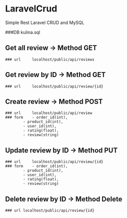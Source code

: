 # LaravelCrud
 
 Simple Rest Laravel CRUD and MySQL

 ###DB kulina.sql

## Get all review -> Method GET 
	### url 	localhost/public/api/reviews

## Get review by ID -> Method GET 
	### url 	localhost/public/api/review/{id}

## Create review -> Method POST 
	### url 	localhost/public/api/review 
	### form 	- order_id(int), 
			- product_id(int), 
			- user_id(int), 
			- rating(float), 
			- review(string)

## Update review by ID -> Method PUT 
	### url 	localhost/public/api/review/{id} 
	### form 	- order_id(int), 
			- product_id(int), 
			- user_id(int), 
			- rating(float), 
			- review(string)

## Delete review by ID -> Method Delete 
	### url localhost/public/api/review/{id}

